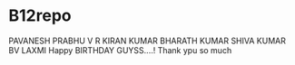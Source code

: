 # B12repo
PAVANESH PRABHU V
R KIRAN KUMAR
BHARATH KUMAR
SHIVA KUMAR BV
LAXMI 
Happy BIRTHDAY GUYSS....!
Thank ypu so much 

